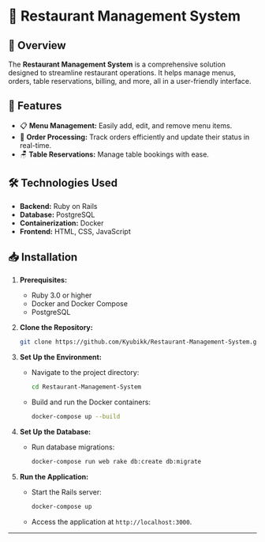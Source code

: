 # 🍴 Restaurant Management System

## 📝 Overview
The **Restaurant Management System** is a comprehensive solution designed to streamline restaurant operations. It helps manage menus, orders, table reservations, billing, and more, all in a user-friendly interface.

## 🌟 Features
- 📋 **Menu Management:** Easily add, edit, and remove menu items.
- 🛒 **Order Processing:** Track orders efficiently and update their status in real-time.
- 🪑 **Table Reservations:** Manage table bookings with ease.

## 🛠️ Technologies Used
- **Backend:** Ruby on Rails
- **Database:** PostgreSQL
- **Containerization:** Docker
- **Frontend:** HTML, CSS, JavaScript

## 📥 Installation

1. **Prerequisites:**
   - Ruby 3.0 or higher
   - Docker and Docker Compose
   - PostgreSQL

2. **Clone the Repository:**
   ```bash
   git clone https://github.com/Kyubikk/Restaurant-Management-System.git
   ```

3. **Set Up the Environment:**
   - Navigate to the project directory:
     ```bash
     cd Restaurant-Management-System
     ```
   - Build and run the Docker containers:
     ```bash
     docker-compose up --build
     ```

4. **Set Up the Database:**
   - Run database migrations:
     ```bash
     docker-compose run web rake db:create db:migrate
     ```

5. **Run the Application:**
   - Start the Rails server:
     ```bash
     docker-compose up
     ```
   - Access the application at `http://localhost:3000`.
---
